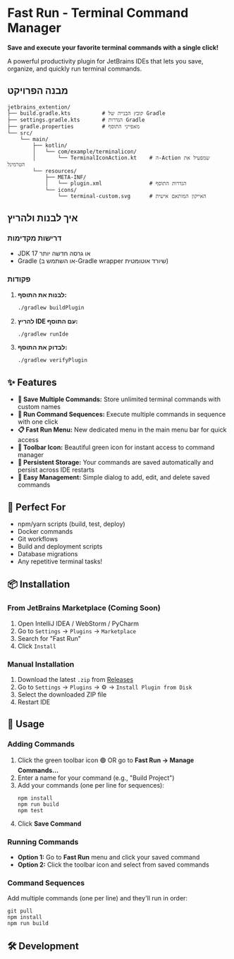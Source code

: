 # Fast Run - Terminal Command Manager

**Save and execute your favorite terminal commands with a single click!**

A powerful productivity plugin for JetBrains IDEs that lets you save, organize, and quickly run terminal commands.

## מבנה הפרויקט

```
jetbrains_extention/
├── build.gradle.kts          # קובץ הבנייה של Gradle
├── settings.gradle.kts       # הגדרות Gradle
├── gradle.properties         # מאפייני התוסף
└── src/
    └── main/
        ├── kotlin/
        │   └── com/example/terminalicon/
        │       └── TerminalIconAction.kt    # ה-Action שמפעיל את הטרמינל
        └── resources/
            ├── META-INF/
            │   └── plugin.xml               # הגדרות התוסף
            └── icons/
                └── terminal-custom.svg      # האייקון המותאם אישית
```

## איך לבנות ולהריץ

### דרישות מקדימות
- JDK 17 או גרסה חדשה יותר
- Gradle (או השתמש ב-Gradle wrapper שיורד אוטומטית)

### פקודות

1. **לבנות את התוסף:**
   ```bash
   ./gradlew buildPlugin
   ```

2. **להריץ IDE עם התוסף:**
   ```bash
   ./gradlew runIde
   ```

3. **לבדוק את התוסף:**
   ```bash
   ./gradlew verifyPlugin
   ```

## ✨ Features

- **💾 Save Multiple Commands:** Store unlimited terminal commands with custom names
- **🚀 Run Command Sequences:** Execute multiple commands in sequence with one click
- **📋 Fast Run Menu:** New dedicated menu in the main menu bar for quick access
- **🎨 Toolbar Icon:** Beautiful green icon for instant access to command manager
- **💪 Persistent Storage:** Your commands are saved automatically and persist across IDE restarts
- **📝 Easy Management:** Simple dialog to add, edit, and delete saved commands

## 🎯 Perfect For

- npm/yarn scripts (build, test, deploy)
- Docker commands
- Git workflows
- Build and deployment scripts
- Database migrations
- Any repetitive terminal tasks!

## 📦 Installation

### From JetBrains Marketplace (Coming Soon)
1. Open IntelliJ IDEA / WebStorm / PyCharm
2. Go to `Settings` → `Plugins` → `Marketplace`
3. Search for "Fast Run"
4. Click `Install`

### Manual Installation
1. Download the latest `.zip` from [Releases](https://github.com/ofirs1988/jetbrains_extensions/releases)
2. Go to `Settings` → `Plugins` → ⚙️ → `Install Plugin from Disk`
3. Select the downloaded ZIP file
4. Restart IDE

## 🚀 Usage

### Adding Commands
1. Click the green toolbar icon 🟢 OR go to **Fast Run → Manage Commands...**
2. Enter a name for your command (e.g., "Build Project")
3. Add your commands (one per line for sequences):
   ```
   npm install
   npm run build
   npm test
   ```
4. Click **Save Command**

### Running Commands
- **Option 1:** Go to **Fast Run** menu and click your saved command
- **Option 2:** Click the toolbar icon and select from saved commands

### Command Sequences
Add multiple commands (one per line) and they'll run in order:
```
git pull
npm install
npm run build
```

## 🛠️ Development
